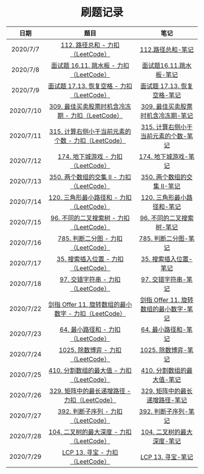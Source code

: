<h1 align="center">
    刷题记录
</h1>

|   日期    |                             题目                             |                             笔记                             |
| :-------: | :----------------------------------------------------------: | :----------------------------------------------------------: |
| 2020/7/7 | [112. 路径总和 - 力扣（LeetCode）](https://leetcode-cn.com/problems/path-sum/) | [112.路径总和-笔记](https://www.cnblogs.com/BoysCryToo/p/13260173.html) |
| 2020/7/8 | [面试题 16.11. 跳水板 - 力扣（LeetCode）](https://leetcode-cn.com/problems/diving-board-lcci/) | [面试题16.11.跳水板-笔记](https://www.cnblogs.com/BoysCryToo/p/13265335.html) |
| 2020/7/9 | [面试题 17.13. 恢复空格 - 力扣（LeetCode）](https://leetcode-cn.com/problems/re-space-lcci/) | [面试题 17.13. 恢复空格-笔记](https://www.cnblogs.com/BoysCryToo/p/13275277.html) |
| 2020/7/10 | [309. 最佳买卖股票时机含冷冻期 - 力扣（LeetCode）](https://leetcode-cn.com/problems/best-time-to-buy-and-sell-stock-with-cooldown/) | [309. 最佳买卖股票时机含冷冻期-笔记](https://www.cnblogs.com/BoysCryToo/p/13279031.html) |
| 2020/7/11 | [315. 计算右侧小于当前元素的个数 - 力扣（LeetCode）](https://leetcode-cn.com/problems/count-of-smaller-numbers-after-self/) | [315. 计算右侧小于当前元素的个数-笔记](https://i.cnblogs.com/posts/edit-done;postId=13283227) |
| 2020/7/12 | [174. 地下城游戏 - 力扣（LeetCode）](https://leetcode-cn.com/problems/dungeon-game/) | [174. 地下城游戏-笔记](https://www.cnblogs.com/BoysCryToo/p/13288031.html) |
| 2020/7/13 | [350. 两个数组的交集 II - 力扣（LeetCode）](https://leetcode-cn.com/problems/intersection-of-two-arrays-ii/) | [350. 两个数组的交集 II-笔记](https://www.cnblogs.com/BoysCryToo/p/13291976.html) |
| 2020/7/14 | [120. 三角形最小路径和 - 力扣（LeetCode）](https://leetcode-cn.com/problems/triangle/) | [120. 三角形最小路径和-笔记](https://www.cnblogs.com/BoysCryToo/p/13298585.html) |
| 2020/7/15 | [96. 不同的二叉搜索树 - 力扣（LeetCode）](https://leetcode-cn.com/problems/unique-binary-search-trees/) | [96. 不同的二叉搜索树-笔记](https://www.cnblogs.com/BoysCryToo/p/13305453.html) |
| 2020/7/16 | [785. 判断二分图 - 力扣（LeetCode）](https://leetcode-cn.com/problems/is-graph-bipartite/) | [785. 判断二分图-笔记](https://www.cnblogs.com/BoysCryToo/p/13321832.html) |
| 2020/7/17 | [35. 搜索插入位置 - 力扣（LeetCode）](https://leetcode-cn.com/problems/search-insert-position/) | [35. 搜索插入位置-笔记](https://www.cnblogs.com/BoysCryToo/p/13328887.html) |
| 2020/7/18 | [97. 交错字符串 - 力扣（LeetCode）](https://leetcode-cn.com/problems/interleaving-string/) | [97. 交错字符串-笔记](https://www.cnblogs.com/BoysCryToo/p/13335212.html) |
| 2020/7/22 | [剑指 Offer 11. 旋转数组的最小数字 - 力扣（LeetCode）](https://leetcode-cn.com/problems/xuan-zhuan-shu-zu-de-zui-xiao-shu-zi-lcof/) | [剑指 Offer 11. 旋转数组的最小数字-笔记](https://www.cnblogs.com/BoysCryToo/p/13360650.html) |
| 2020/7/23 | [64. 最小路径和 - 力扣（LeetCode）](https://leetcode-cn.com/problems/minimum-path-sum/) | [64. 最小路径和-笔记](https://www.cnblogs.com/BoysCryToo/p/13364565.html) |
| 2020/7/24 | [1025. 除数博弈 - 力扣（LeetCode）](https://leetcode-cn.com/problems/divisor-game/) | [1025. 除数博弈-笔记](https://www.cnblogs.com/BoysCryToo/p/13370488.html) |
| 2020/7/25 | [410. 分割数组的最大值 - 力扣（LeetCode）](https://leetcode-cn.com/problems/split-array-largest-sum/) | [410. 分割数组的最大值-笔记](https://www.cnblogs.com/BoysCryToo/p/13378584.html) |
| 2020/7/26 | [329. 矩阵中的最长递增路径  - 力扣（LeetCode）](https://leetcode-cn.com/problems/longest-increasing-path-in-a-matrix/) | [329. 矩阵中的最长递增路径-笔记](https://www.cnblogs.com/BoysCryToo/p/13380212.html) |
| 2020/7/27 | [392. 判断子序列  - 力扣（LeetCode）](https://leetcode-cn.com/problems/is-subsequence/) | [392. 判断子序列-笔记](https://www.cnblogs.com/BoysCryToo/p/13392255.html) |
| 2020/7/28 | [104. 二叉树的最大深度  - 力扣（LeetCode）](https://leetcode-cn.com/problems/maximum-depth-of-binary-tree/) | [104. 二叉树的最大深度-笔记](https://www.cnblogs.com/BoysCryToo/p/13392465.html) |
| 2020/7/29 | [LCP 13. 寻宝  - 力扣（LeetCode）](https://leetcode-cn.com/problems/xun-bao/) | [LCP 13. 寻宝-笔记](https://www.cnblogs.com/BoysCryToo/p/13396208.html) |
